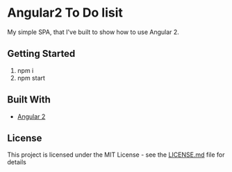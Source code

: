 # Angular2 To Do lisit

My simple SPA, that I've built to show how to use Angular 2.

## Getting Started

1. npm i
2. npm start

## Built With

* [Angular 2](https://angular.io/)

## License

This project is licensed under the MIT License - see the [LICENSE.md](LICENSE.md) file for details
